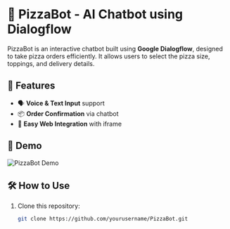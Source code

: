 # 🍕 PizzaBot - AI Chatbot using Dialogflow

PizzaBot is an interactive chatbot built using **Google Dialogflow**, designed to take pizza orders efficiently. It allows users to select the pizza size, toppings, and delivery details.

## 🚀 Features
- 🗣️ **Voice & Text Input** support  
- 📦 **Order Confirmation** via chatbot  
- 🔗 **Easy Web Integration** with iframe  

## 🎥 Demo
![PizzaBot Demo](pizza_bot_demo.gif)

## 🛠️ How to Use
1. Clone this repository:  
   ```sh
   git clone https://github.com/yourusername/PizzaBot.git
